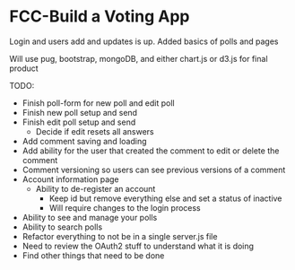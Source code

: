 FCC-Build a Voting App
=========================

Login and users add and updates is up.
Added basics of polls and pages


Will use pug, bootstrap, mongoDB, and either chart.js or d3.js for final product

TODO:
* Finish poll-form for new poll and edit poll
* Finish new poll setup and send
* Finish edit poll setup and send
  * Decide if edit resets all answers
* Add comment saving and loading
* Add ability for the user that created the comment to edit or delete the comment
* Comment versioning so users can see previous versions of a comment
* Account information page
  * Ability to de-register an account
    * Keep id but remove everything else and set a status of inactive
    * Will require changes to the login process
* Ability to see and manage your polls
* Ability to search polls
* Refactor everything to not be in a single server.js file
* Need to review the OAuth2 stuff to understand what it is doing
* Find other things that need to be done
